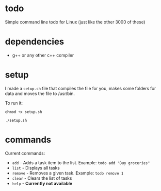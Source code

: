 # todo
Simple command line todo for Linux (just like the other 3000 of these)

# dependencies
- g++ or any other c++ compiler

# setup
I made a `setup.sh` file that compiles the file for you, makes some folders for data and moves the file to /usr/bin.

To run it:

`chmod +x setup.sh`

`./setup.sh`

# commands
Current commands:
- `add`    - Adds a task item to the list. Example: `todo add "Buy groceries"`
- `list`   - Displays all tasks
- `remove` - Removes a given task. Example: `todo remove 1`
- `clear`  - Clears the list of tasks
- `help`   - **Currently not available**
